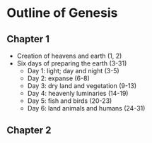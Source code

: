 # Outline of Genesis

## Chapter 1
* Creation of heavens and earth (1, 2)
* Six days of preparing the earth (3-31)
  * Day 1: light; day and night (3-5)  
  * Day 2: expanse (6-8)  
  * Day 3: dry land and vegetation (9-13)  
  * Day 4: heavenly luminaries (14-19)  
  * Day 5: fish and birds (20-23)  
  * Day 6: land animals and humans (24-31)  

## Chapter 2
